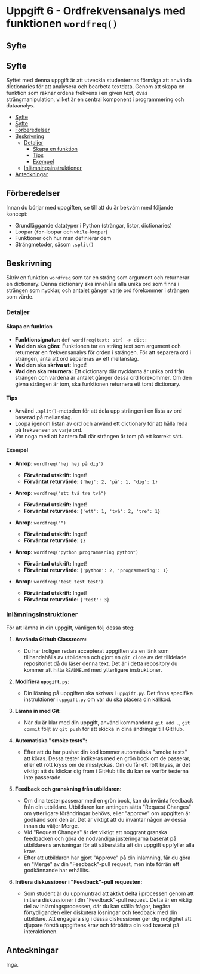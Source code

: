 # Uppgift 6 - Ordfrekvensanalys med funktionen `wordfreq()`

## <a name='Syfte'></a>Syfte

## <a name='Syfte-1'></a>Syfte

Syftet med denna uppgift är att utveckla studenternas förmåga att använda
dictionaries för att analysera och bearbeta textdata. Genom att skapa en
funktion som räknar ordens frekvens i en given text, övas strängmanipulation,
vilket är en central komponent i programmering och dataanalys.

<!-- vscode-markdown-toc -->

- [Syfte](#Syfte)
- [Syfte](#Syfte-1)
- [Förberedelser](#Frberedelser)
- [Beskrivning](#Beskrivning)
  - [Detaljer](#Detaljer)
    - [Skapa en funktion](#Skapaenfunktion)
    - [Tips](#Tips)
    - [Exempel](#Exempel)
  - [Inlämningsinstruktioner](#Inlmningsinstruktioner)
- [Anteckningar](#Anteckningar)

<!-- vscode-markdown-toc-config
	numbering=false
	autoSave=true
	/vscode-markdown-toc-config -->
<!-- /vscode-markdown-toc -->

## <a name='Frberedelser'></a>Förberedelser

Innan du börjar med uppgiften, se till att du är bekväm med följande koncept:

- Grundläggande datatyper i Python (strängar, listor, dictionaries)
- Loopar (`for`-loopar och `while`-loopar)
- Funktioner och hur man definierar dem
- Strängmetoder, såsom `.split()`

## <a name='Beskrivning'></a>Beskrivning

Skriv en funktion `wordfreq` som tar en sträng som argument och returnerar en
dictionary. Denna dictionary ska innehålla alla unika ord som finns i strängen
som nycklar, och antalet gånger varje ord förekommer i strängen som värde.

### <a name='Detaljer'></a>Detaljer

#### <a name='Skapaenfunktion'></a>Skapa en funktion

- **Funktionsignatur:** `def wordfreq(text: str) -> dict:`
- **Vad den ska göra:** Funktionen tar en sträng text som argument och
  returnerar en frekvensanalys för orden i strängen. För att separera ord i
  strängen, anta att ord separeras av ett mellanslag.
- **Vad den ska skriva ut:** Inget!
- **Vad den ska returnera:** Ett dictionary där nycklarna är unika ord från
  strängen och värdena är antalet gånger dessa ord förekommer. Om den givna
  strängen är tom, ska funktionen returnera ett tomt dictionary.

#### <a name='Tips'></a>Tips

- Använd `.split()`-metoden för att dela upp strängen i en lista av ord baserad
  på mellanslag.
- Loopa igenom listan av ord och använd ett dictionary för att hålla reda på
  frekvensen av varje ord.
- Var noga med att hantera fall där strängen är tom på ett korrekt sätt.

#### <a name='Exempel'></a>Exempel

- **Anrop:** `wordfreq("hej hej på dig")`

  - **Förväntad utskrift:** Inget!
  - **Förväntat returvärde:** `{'hej': 2, 'på': 1, 'dig': 1}`

- **Anrop:** `wordfreq("ett två tre två")`

  - **Förväntad utskrift:** Inget!
  - **Förväntat returvärde:** `{'ett': 1, 'två': 2, 'tre': 1}`

- **Anrop:** `wordfreq("")`

  - **Förväntad utskrift:** Inget!
  - **Förväntat returvärde:** `{}`

- **Anrop:** `wordfreq("python programmering python")`

  - **Förväntad utskrift:** Inget!
  - **Förväntat returvärde:** `{'python': 2, 'programmering': 1}`

- **Anrop:** `wordfreq("test test test")`
  - **Förväntad utskrift:** Inget!
  - **Förväntat returvärde:** `{'test': 3}`

### <a name='Inlmningsinstruktioner'></a>Inlämningsinstruktioner

För att lämna in din uppgift, vänligen följ dessa steg:

1. **Använda Github Classroom:**

   - Du har troligen redan accepterat uppgiften via en länk som tillhandahålls
     av utbildaren och gjort en `git clone` av det tilldelade repositoriet då du
     läser denna text. Det är i detta repository du kommer att hitta `README.md`
     med ytterligare instruktioner.

2. **Modifiera `uppgift.py`:**

   - Din lösning på uppgiften ska skrivas i `uppgift.py`. Det finns specifika
     instruktioner i `uppgift.py` om var du ska placera din källkod.

3. **Lämna in med Git:**

   - När du är klar med din uppgift, använd kommandona `git add .`, `git commit`
     följt av `git push` för att skicka in dina ändringar till GitHub.

4. **Automatiska "smoke tests":**

   - Efter att du har pushat din kod kommer automatiska "smoke tests" att köras.
     Dessa tester indikeras med en grön bock om de passerar, eller ett rött
     kryss om de misslyckas. Om du får ett rött kryss, är det viktigt att du
     klickar dig fram i GitHub tills du kan se varför testerna inte passerade.

5. **Feedback och granskning från utbildaren:**

   - Om dina tester passerar med en grön bock, kan du invänta feedback från din
     utbildare. Utbildaren kan antingen sätta "Request Changes" om ytterligare
     förändringar behövs, eller "approve" om uppgiften är godkänd som den är.
     Det är viktigt att du inväntar någon av dessa innan du väljer Merge.
   - Vid "Request Changes" är det viktigt att noggrant granska feedbacken och
     göra de nödvändiga justeringarna baserat på utbildarens anvisningar för att
     säkerställa att din uppgift uppfyller alla krav.
   - Efter att utbildaren har gjort "Approve" på din inlämning, får du göra en
     "Merge" av din "Feedback"-pull request, men inte förrän ett godkännande har
     erhållits.

6. **Initiera diskussioner i "Feedback"-pull requesten:**

   - Som student är du uppmuntrad att aktivt delta i processen genom att
     initiera diskussioner i din "Feedback"-pull request. Detta är en viktig del
     av inlärningsprocessen, där du kan ställa frågor, begära förtydliganden
     eller diskutera lösningar och feedback med din utbildare. Att engagera sig
     i dessa diskussioner ger dig möjlighet att djupare förstå uppgiftens krav
     och förbättra din kod baserat på interaktionen.

## <a name='Anteckningar'></a>Anteckningar

Inga.
